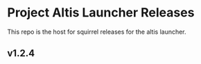# Project Altis Launcher Releases

This repo is the host for squirrel releases for the altis launcher. 

## v1.2.4
